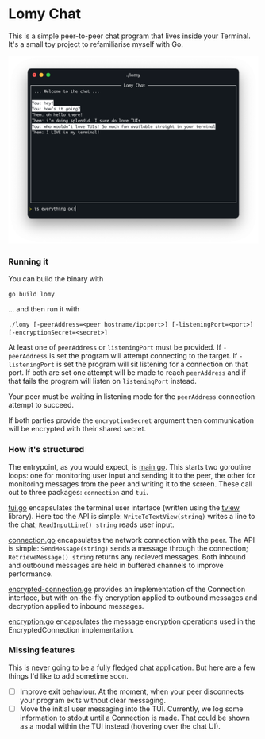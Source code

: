 # Lomy Chat

This is a simple peer-to-peer chat program that lives inside your Terminal. It's a small toy
project to refamiliarise myself with Go.

![screenshot.png](images%2Fscreenshot.png)

### Running it

You can build the binary with

```shell
go build lomy
```

... and then run it with

```shell
./lomy [-peerAddress=<peer hostname/ip:port>] [-listeningPort=<port>] [-encryptionSecret=<secret>]
```

At least one of `peerAddress` or `listeningPort` must be provided. If `-peerAddress` is set the
program will attempt connecting to the target. If `-listeningPort` is set the program will sit
listening for a connection on that port. If both are set one attempt will be made to reach
`peerAddress` and if that fails the program will listen on `listeningPort` instead.

Your peer must be waiting in listening mode for the `peerAddress` connection attempt to succeed.

If both parties provide the `encryptionSecret` argument then communication will be encrypted with
their shared secret.

### How it's structured

The entrypoint, as you would expect, is [main.go](main.go). This starts two goroutine loops: one
for monitoring user input and sending it to the peer, the other for monitoring messages from the
peer and writing it to the screen. These call out to three packages: `connection` and `tui`.

[tui.go](tui/tui.go) encapsulates the terminal user interface (written using the
[tview](https://github.com/rivo/tview) library). Here too the API is simple:
`WriteToTextView(string)` writes a line to the chat; `ReadInputLine() string` reads user input.

[connection.go](connection/connection.go) encapsulates the network connection with the peer. The
API is simple: `SendMessage(string)` sends a message through the connection;
`RetrieveMessage() string` returns any recieved messages. Both inbound and outbound messages are
held in buffered channels to improve performance.

[encrypted-connection.go](connection/encrypted-connection.go) provides an implementation of the
Connection interface, but with on-the-fly encryption applied to outbound messages and decryption applied to inbound messages.

[encryption.go](encryption/encryption.go) encapsulates the message encryption operations used in the
EncryptedConnection implementation.

### Missing features

This is never going to be a fully fledged chat application. But here are a few things I'd like to
add sometime soon.

- [ ] Improve exit behaviour. At the moment, when your peer disconnects your program exits without
      clear messaging.
- [ ] Move the initial user messaging into the TUI. Currently, we log some information to stdout
      until a Connection is made. That could be shown as a modal within the TUI instead (hovering
      over the chat UI).
